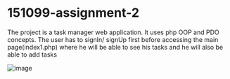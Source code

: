# 151099-assignment-2

The project is a task manager web application. It uses php OOP and PDO concepts. The user has to signIn/ signUp first before accessing the main page(index1.php) where he will be able to see his tasks and he will also be able to add tasks

![image](https://github.com/victesa/151099-assignment-2/assets/67579958/c2a428b2-d754-4635-a905-11a9c7ea3015)
